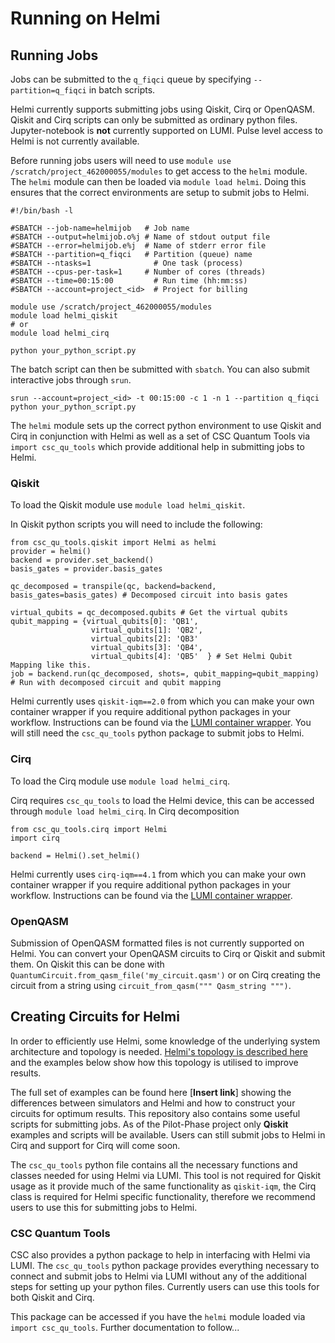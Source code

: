 # Running on Helmi

## Running Jobs

Jobs can be submitted to the `q_fiqci` queue by specifying `--partition=q_fiqci` in batch scripts. 

Helmi currently supports submitting jobs using Qiskit, Cirq or OpenQASM. Qiskit and Cirq scripts can only be submitted as ordinary python files. Jupyter-notebook is **not** currently supported on LUMI. Pulse level access to Helmi is not currently available. 

Before running jobs users will need to use `module use /scratch/project_462000055/modules` to get access to the `helmi` module. The `helmi` module can then be loaded via `module load helmi`. Doing this ensures that the correct environments are setup to submit jobs to Helmi. 

	#!/bin/bash -l
	 
	#SBATCH --job-name=helmijob   # Job name
	#SBATCH --output=helmijob.o%j # Name of stdout output file
	#SBATCH --error=helmijob.e%j  # Name of stderr error file
	#SBATCH --partition=q_fiqci   # Partition (queue) name
	#SBATCH --ntasks=1              # One task (process)
	#SBATCH --cpus-per-task=1     # Number of cores (threads)
	#SBATCH --time=00:15:00         # Run time (hh:mm:ss)
	#SBATCH --account=project_<id>  # Project for billing

	module use /scratch/project_462000055/modules
	module load helmi_qiskit
	# or
	module load helmi_cirq
	 
	python your_python_script.py

The batch script can then be submitted with `sbatch`. You can also submit interactive jobs through `srun`. 

	srun --account=project_<id> -t 00:15:00 -c 1 -n 1 --partition q_fiqci python your_python_script.py

The `helmi` module sets up the correct python environment to use Qiskit and Cirq in conjunction with Helmi as well as a set of CSC Quantum Tools via `import csc_qu_tools` which provide additional help in submitting jobs to Helmi. 

### Qiskit

To load the Qiskit module use `module load helmi_qiskit`.

In Qiskit python scripts you will need to include the following:

    from csc_qu_tools.qiskit import Helmi as helmi
    provider = helmi()
    backend = provider.set_backend()
    basis_gates = provider.basis_gates
     
    qc_decomposed = transpile(qc, backend=backend, basis_gates=basis_gates) # Decomposed circuit into basis gates
     
    virtual_qubits = qc_decomposed.qubits # Get the virtual qubits
    qubit_mapping = {virtual_qubits[0]: 'QB1',
                      virtual_qubits[1]: 'QB2',
                      virtual_qubits[2]: 'QB3'
                      virtual_qubits[3]: 'QB4',
                      virtual_qubits[4]: 'QB5'  } # Set Helmi Qubit Mapping like this.
    job = backend.run(qc_decomposed, shots=, qubit_mapping=qubit_mapping) # Run with decomposed circuit and qubit mapping

Helmi currently uses `qiskit-iqm==2.0` from which you can make your own container wrapper if you require additional python packages in your workflow. Instructions can be found via the [LUMI container wrapper](../../../computing/containers/tykky/). You will still need the `csc_qu_tools` python package to submit jobs to Helmi. 

### Cirq

To load the Cirq module use `module load helmi_cirq`.

Cirq requires `csc_qu_tools` to load the Helmi device, this can be accessed through `module load helmi_cirq`. In Cirq decomposition 

    from csc_qu_tools.cirq import Helmi
    import cirq

    backend = Helmi().set_helmi()


Helmi currently uses `cirq-iqm==4.1` from which you can make your own container wrapper if you require additional python packages in your workflow. Instructions can be found via the [LUMI container wrapper](../../../computing/containers/tykky/).

### OpenQASM

Submission of OpenQASM formatted files is not currently supported on Helmi. You can convert your OpenQASM circuits to Cirq or Qiskit and submit them. On Qiskit this can be done with `QuantumCircuit.from_qasm_file('my_circuit.qasm')` or on Cirq creating the circuit from a string using  `circuit_from_qasm(""" Qasm_string """)`. 


## Creating Circuits for Helmi

In order to efficiently use Helmi, some knowledge of the underlying system architecture and topology is needed. [Helmi's topology is described here](../helmi/) and the examples below show how this topology is utilised to improve results. 


The full set of examples can be found here [**Insert link**] showing the differences between simulators and Helmi and how to construct your circuits for optimum results. This repository also contains some useful scripts for submitting jobs. As of the Pilot-Phase project only **Qiskit** examples and scripts will be available. Users can still submit jobs to Helmi in Cirq and support for Cirq will come soon. 

The `csc_qu_tools` python file contains all the necessary functions and classes needed for using Helmi via LUMI. This tool is not required for Qiskit usage as it provide much of the same functionality as `qiskit-iqm`, the Cirq class is required for Helmi specific functionality, therefore we recommend users to use this for submitting jobs to Helmi. 

### CSC Quantum Tools

CSC also provides a python package to help in interfacing with Helmi via LUMI. The `csc_qu_tools` python package provides everything necessary to connect and submit jobs to Helmi via LUMI without any of the additional steps for setting up your python files. Currently users can use this tools for both Qiskit and Cirq. 

This package can be accessed if you have the `helmi` module loaded via `import csc_qu_tools`. Further documentation to follow...


